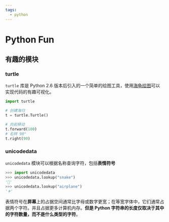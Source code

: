 ```yaml
---
tags:
  - python
---
```


# Python Fun

## 有趣的模块

### turtle
`turtle` 库是 Python 2.6 版本后引入的一个简单的绘图工具，使用[海龟绘图](https://docs.python.org/zh-cn/3.7/library/turtle.html)可以实现代码的有趣可视化。

```python
import turtle

# 创建海归
t = turtle.Turtle()

# 向前移动
t.forward(100)
# 右转 90°
t.right(90)
```

### unicodedata
`unicodedata` 模块可以根据名称查询字符，包括**表情符号**

```python
>>> import unicodedata
>>> unicodedata.lookup("snake")
'🐍'
>>> unicodedata.lookup("airplane")
'✈'
```

表情符号在**屏幕**上的占据空间通常比字母或数字更宽；在等宽字体中，它们通常占据两个字符。并且占据更多计算机内存。**但是 Python 字符串的长度仅取决于其中的字符数量，而不是什么类型的字符**。